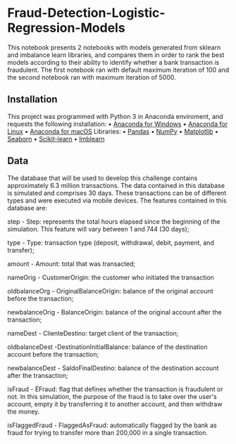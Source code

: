 # Fraud-Detection-Logistic-Regression-Models
This notebook presents 2 notebooks with models generated from sklearn and imbalance learn libraries, and compares them in order to rank the best models according to their ability to identify whether a bank transaction is fraudulent. The first notebook ran with default maximum iteration of 100 and the second notebook ran with maximum iteration of 5000.

## Installation
This project was programmed with Python 3 in Anaconda enviroment, and requests the following installation:
• [Anaconda for Windows](https://docs.anaconda.com/anaconda/install/windows/)
• [Anaconda for Linux](https://docs.anaconda.com/anaconda/install/linux/)
• [Anaconda for macOS](https://docs.anaconda.com/anaconda/install/mac-os/)
Libraries:
• [Pandas](https://pandas.pydata.org/docs/getting_started/install.html)
• [NumPy](https://numpy.org/install/)
• [Matplotlib](https://matplotlib.org/stable/users/installing/index.html)
• [Seaborn](https://seaborn.pydata.org/installing.html)
• [Scikit-learn](https://scikit-learn.org/stable/install.html)
• [Imblearn](https://imbalanced-learn.org/stable/install.html)

## Data
The database that will be used to develop this challenge contains approximately 6.3 million transactions. The data contained in this database is simulated and comprises 30 days. These transactions can be of different types and were executed via mobile devices. The features contained in this database are:

step - Step: represents the total hours elapsed since the beginning of the simulation. This feature will vary between 1 and 744 (30 days);

type - Type: transaction type (deposit, withdrawal, debit, payment, and transfer);

amount - Amount: total that was transacted;

nameOrig - CustomerOrigin: the customer who initiated the transaction

oldbalanceOrg - OriginalBalanceOrigin: balance of the original account before the transaction;

newbalanceOrig - BalanceOrigin: balance of the original account after the transaction;

nameDest - ClienteDestino: target client of the transaction;

oldbalanceDest -DestinationInitialBalance: balance of the destination account before the transaction;

newbalanceDest - SaldoFinalDestino: balance of the destination account after the transaction;

isFraud - ÉFraud: flag that defines whether the transaction is fraudulent or not. In this simulation, the purpose of the fraud is to take over the user's account, empty it by transferring it to another account, and then withdraw the money.

isFlaggedFraud - FlaggedAsFraud: automatically flagged by the bank as fraud for trying to transfer more than 200,000 in a single transaction.
